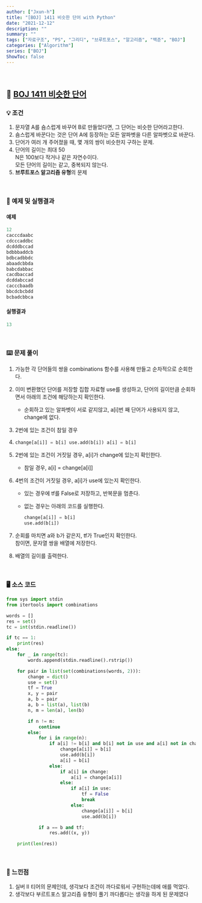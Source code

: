 ```yaml
---
author: ["Jxun-h"]
title: "[BOJ] 1411 비슷한 단어 with Python"
date: "2021-12-12"
description: ""
summary: ""
tags: ["자료구조", "PS", "그리디", "브루트포스", "알고리즘", "백준", "BOJ"]
categories: ["Algorithm"]
series: ["BOJ"]
ShowToc: false
---
```


<br>

## 📌 <a href="https://www.acmicpc.net/problem/1411" target="_blank">BOJ 1411 비슷한 단어</a>

### 💡 조건

1.  문자열 A를 숌스럽게 바꾸어 B로 만들었다면, 그 단어는 비슷한 단어라고한다.
2.  숌스럽게 바꾼다는 것은 단어 A에 등장하는 모든 알파벳을 다른 알파벳으로 바꾼다.
3.  단어가 여러 개 주어졌을 때, 몇 개의 쌍이 비슷한지 구하는 문제.
4.  단어의 길이는 최대 50  
    N은 100보다 작거나 같은 자연수이다.  
    모든 단어의 길이는 같고, 중복되지 않는다.
5.  **브루트포스 알고리즘 유형**의 문제

<br>

### 🔖 예제 및 실행결과

#### 예제

```python
12
cacccdaabc
cdcccaddbc
dcdddbccad
bdbbbaddcb
bdbcadbbdc
abaadcbbda
babcdabbac
cacdbaccad
dcddabccad
cacccbaadb
bbcdcbcbdd
bcbadcbbca
```

#### 실행결과

```python
13
```

<br>

### ⌨️ 문제 풀이

1.  가능한 각 단어들의 쌍을 combinations 함수를 사용해 만들고 순차적으로 순회한다.
2.  이미 변환했던 단어를 저장할 집합 자료형 use를 생성하고, 단어의 길이만큼 순회하면서 아래의 조건에 해당하는지 확인한다.
    -   순회하고 있는 알파벳이 서로 같지않고, a\[i\]번 째 단어가 사용되지 않고, change에 없다.
3.  2번에 있는 조건이 참일 경우
4.  ```python
    change[a[i]] = b[i] use.add(b[i]) a[i] = b[i]
    ```
5.  2번에 있는 조건이 거짓일 경우, a\[i\]가 change에 있는지 확인한다.
    -   참일 경우, a\[i\] = change\[a\[i\]\]

5.  4번의 조건이 거짓일 경우, a\[i\]가 use에 있는지 확인한다.
    -   있는 경우에 tf를 False로 저장하고, 반복문을 멈춘다.
    -   없는 경우는 아래의 코드를 실행한다.
        
        ```python
        change[a[i]] = b[i]
        use.add(b[i])
        ```
        
6.  순회를 마치면 a와 b가 같은지, tf가 True인지 확인한다.  
    참이면, 문자열 쌍을 배열에 저장한다.
7.  배열의 길이를 출력한다.

<br>

### 🖥 소스 코드

```python
from sys import stdin
from itertools import combinations

words = []
res = set()
tc = int(stdin.readline())

if tc == 1:
    print(res)
else:
    for _ in range(tc):
        words.append(stdin.readline().rstrip())

    for pair in list(set(combinations(words, 2))):
        change = dict()
        use = set()
        tf = True
        x, y = pair
        a, b = pair
        a, b = list(a), list(b)
        n, m = len(a), len(b)

        if n != m:
            continue
        else:
            for i in range(n):
                if a[i] != b[i] and b[i] not in use and a[i] not in change:
                    change[a[i]] = b[i]
                    use.add(b[i])
                    a[i] = b[i]
                else:
                    if a[i] in change:
                        a[i] = change[a[i]]
                    else:
                        if a[i] in use:
                            tf = False
                            break
                        else:
                            change[a[i]] = b[i]
                            use.add(b[i])

            if a == b and tf:
                res.add((x, y))

    print(len(res))
```

<br>

### 💾 느낀점

1.  실버 II 티어의 문제인데, 생각보다 조건이 까다로워서 구현하는데에 애를 먹었다.
2.  생각보다 부르트포스 알고리즘 유형이 풀기 까다롭다는 생각을 하게 된 문제였다